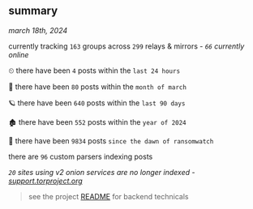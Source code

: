 
## summary
_march 18th, 2024_

currently tracking `163` groups across `299` relays & mirrors - _`66` currently online_

⏲ there have been `4` posts within the `last 24 hours`

🦈 there have been `80` posts within the `month of march`

🪐 there have been `640` posts within the `last 90 days`

🏚 there have been `552` posts within the `year of 2024`

🦕 there have been `9834` posts `since the dawn of ransomwatch`

there are `96` custom parsers indexing posts

_`20` sites using v2 onion services are no longer indexed - [support.torproject.org](https://support.torproject.org/onionservices/v2-deprecation/)_

> see the project [README](https://github.com/joshhighet/ransomwatch#ransomwatch--) for backend technicals
